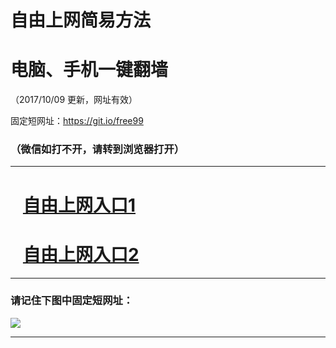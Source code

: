 ﻿# 自由上网简易方法

# 电脑、手机一键翻墙

（2017/10/09 更新，网址有效）

固定短网址：https://git.io/free99

### （微信如打不开，请转到浏览器打开）


***





# &nbsp;&nbsp; <a href="http://ft836120046.fwq-tz-1001.info/fwqtz01.html?t=10090017735 " target="_blank">自由上网入口1</a>
# &nbsp;&nbsp; <a href="http://ft146098587.fwq-tz-1002.info/fwqtz02.html?t=100900124843 " target="_blank">自由上网入口2</a>
***

### 请记住下图中固定短网址：

<img src="https://s3-us-west-2.amazonaws.com/fwq-1001/yjfq-20170905okok.png" /> 


***

